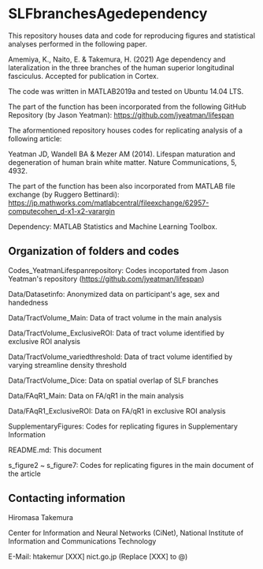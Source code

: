# SLFbranchesAgedependency

This repository houses data and code for reproducing figures and statistical analyses performed in the following paper.

Amemiya, K., Naito, E. & Takemura, H. (2021)
Age dependency and lateralization in the three branches of the human superior longitudinal fasciculus. Accepted for publication in Cortex.

The code was written in MATLAB2019a and tested on Ubuntu 14.04 LTS. 

The part of the function has been incorporated from the following GitHub Repository (by Jason Yeatman): https://github.com/jyeatman/lifespan

The aformentioned repository houses codes for replicating analysis of a following article:

Yeatman JD, Wandell BA & Mezer AM (2014). 
Lifespan maturation and degeneration of human brain white matter. 
Nature Communications, 5, 4932.

The part of the function has been also incorporated from MATLAB file exchange (by Ruggero Bettinardi): https://jp.mathworks.com/matlabcentral/fileexchange/62957-computecohen_d-x1-x2-varargin

Dependency: MATLAB Statistics and Machine Learning Toolbox.

## Organization of folders and codes

Codes_YeatmanLifespanrepository: Codes incoportated from Jason Yeatman's repository (https://github.com/jyeatman/lifespan)

Data/Datasetinfo: Anonymized data on participant's age, sex and handedness

Data/TractVolume_Main: Data of tract volume in the main analysis

Data/TractVolume_ExclusiveROI: Data of tract volume identified by exclusive ROI analysis

Data/TractVolume_variedthreshold: Data of tract volume identified by varying streamline density threshold

Data/TractVolume_Dice: Data on spatial overlap of SLF branches

Data/FAqR1_Main: Data on FA/qR1 in the main analysis

Data/FAqR1_ExclusiveROI: Data on FA/qR1 in exclusive ROI analysis

SupplementaryFigures: Codes for replicating figures in Supplementary Information

README.md: This document

s_figure2 ~ s_figure7: Codes for replicating figures in the main document of the article

## Contacting information
 
Hiromasa Takemura

Center for Information and Neural Networks (CiNet),
National Institute of Information and Communications Technology

E-Mail: htakemur [XXX] nict.go.jp (Replace [XXX] to @)